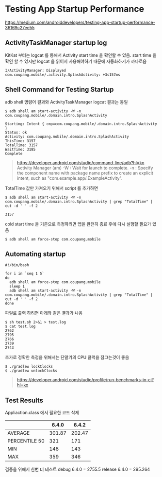 
# Testing App Startup Performance

https://medium.com/androiddevelopers/testing-app-startup-performance-36169c27ee55

## ActivityTaskManager startup log

KitKat 부터는 logcat 를 통해서 Activity start time 을 확인할 수 있음.
start time 을 확인 할 수 있지만 logcat 을 읽어서 사용해야하기 때문에 자동화하기가 까다로움  
```
I/ActivityManager: Displayed com.coupang.mobile/.activity.SplashActivity: +3s157ms
```

## Shell Command for Testing Startup

adb shell 명령어 결과와 ActivityTaskManager logcat 결과는 동일  

```
$ adb shell am start-activity -W -n com.coupang.mobile/.domain.intro.SplashActivity

Starting: Intent { cmp=com.coupang.mobile/.domain.intro.SplashActivity }
Status: ok
Activity: com.coupang.mobile/.domain.intro.SplashActivity
ThisTime: 3157
TotalTime: 3157
WaitTime: 3185
Complete
```
> https://developer.android.com/studio/command-line/adb?hl=ko
> Activity Manager (am)
> -W : Wait for launch to complete.
> -n :  Specify the component name with package name prefix to create an explicit intent, such as "com.example.app/.ExampleActivity".

TotalTime 값만 가져오기 위해서 script 를 추가하면  
  
```
$ adb shell am start-activity -W -n com.coupang.mobile/.domain.intro.SplashActivity | grep "TotalTime" | cut -d ' ' -f 2

3157
```
  
cold start time 을 기준으로 측정하려면 앱을 완전히 종료 후에 다시 실행할 필요가 있음

```
$ adb shell am force-stop com.coupang.mobile
```

## Automating startup  


```
#!/bin/bash

for i in `seq 1 5`
do
  adb shell am force-stop com.coupang.mobile
  sleep 1
  adb shell am start-activity -W -n com.coupang.mobile/.domain.intro.SplashActivity | grep "TotalTime" | cut -d ' ' -f 2
done
```

파일로 출력 하려면 아래와 같은 결과가 나옴
```
$ sh test.sh 2>&1 > test.log
$ cat test.log
2762
2795
2766
2739
2743
 ```

추가로 정확한 측정을 위해서는 단말기의 CPU 클럭을 잠그는것이 좋음
```
$ ./gradlew lockClocks
$ ./gradlew unlockClocks
```
>https://developer.android.com/studio/profile/run-benchmarks-in-ci?hl=ko  
  
## Test Results

Appliaction.class 에서 필요한 코드 삭제

|             | 6.4.0 |6.4.2 |
|-------------|-------|------|
|AVERAGE      | 301.87|202.47|
|PERCENTILE 50| 321   |171   |
|MIN          | 148   |143   |
|MAX          | 359   |346   |


검증을 위해서 한번 더 테스트
debug 6.4.0 = 2755.5
release 6.4.0 = 295.264





<!--stackedit_data:
eyJoaXN0b3J5IjpbMTYyNDQwMzgzOCwtMTE5ODE2NTcwLDg2NT
c5NjE3NCwxMDQwOTg4ODgwLDEyMjc0MDEwNDBdfQ==
-->